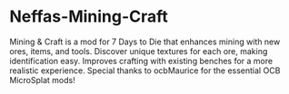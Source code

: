 # Neffas-Mining-Craft
Mining &amp; Craft is a mod for 7 Days to Die that enhances mining with new ores, items, and tools. Discover unique textures for each ore, making identification easy. Improves crafting with existing benches for a more realistic experience. Special thanks to ocbMaurice for the essential OCB MicroSplat mods!

